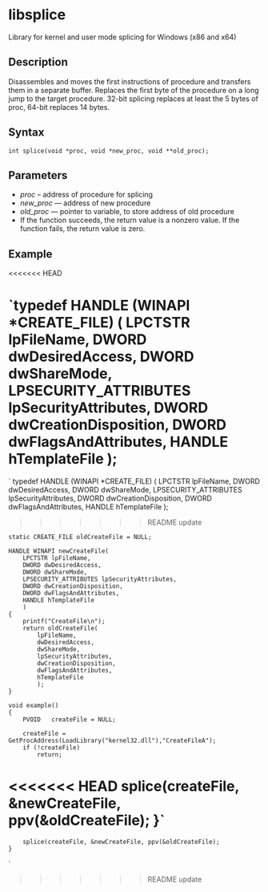 libsplice
=========
Library for kernel and user mode splicing for Windows (x86 and x64)

Description
--------
Disassembles and moves the first instructions of procedure and transfers them in a separate buffer. Replaces the first byte of the procedure on a long jump to the target procedure. 
32-bit splicing replaces at least the 5 bytes of proc, 64-bit replaces 14 bytes.

Syntax
------
`int splice(void *proc, void *new_proc, void **old_proc);`

Parameters
----------
- *proc* – address of procedure for splicing
- *new_proc* — address of new procedure
- *old_proc* — pointer to variable, to store address of old procedure
- If the function succeeds, the return value is a nonzero value.
If the function fails, the return value is zero.

Example
-------

<<<<<<< HEAD

`typedef HANDLE (WINAPI *CREATE_FILE) (
	LPCTSTR lpFileName,
	DWORD dwDesiredAccess,
	DWORD dwShareMode,
	LPSECURITY_ATTRIBUTES lpSecurityAttributes,
	DWORD dwCreationDisposition,
	DWORD dwFlagsAndAttributes,
	HANDLE hTemplateFile
	);
=======
`
	typedef HANDLE (WINAPI *CREATE_FILE) (
		LPCTSTR lpFileName,
		DWORD dwDesiredAccess,
		DWORD dwShareMode,
		LPSECURITY_ATTRIBUTES lpSecurityAttributes,
		DWORD dwCreationDisposition,
		DWORD dwFlagsAndAttributes,
		HANDLE hTemplateFile
		);
>>>>>>> README update

	static CREATE_FILE oldCreateFile = NULL;

	HANDLE WINAPI newCreateFile(
		LPCTSTR lpFileName,
		DWORD dwDesiredAccess,
		DWORD dwShareMode,
		LPSECURITY_ATTRIBUTES lpSecurityAttributes,
		DWORD dwCreationDisposition,
		DWORD dwFlagsAndAttributes,
		HANDLE hTemplateFile
		)
	{
		printf("CreateFile\n");
		return oldCreateFile(
			lpFileName,
			dwDesiredAccess,
			dwShareMode,
			lpSecurityAttributes,
			dwCreationDisposition,
			dwFlagsAndAttributes,
			hTemplateFile
			);
	}

	void example()
	{
		PVOID	createFile = NULL;

		createFile = GetProcAddress(LoadLibrary("kernel32.dll"),"CreateFileA");
		if (!createFile)
			return;

<<<<<<< HEAD
	splice(createFile, &newCreateFile, ppv(&oldCreateFile);
}`
=======
		splice(createFile, &newCreateFile, ppv(&oldCreateFile);
	}
`
>>>>>>> README update

